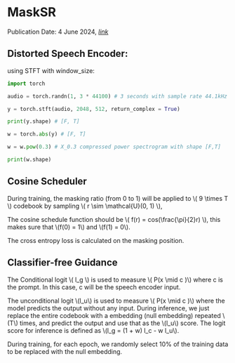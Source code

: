 # MaskSR

Publication Date: 4 June 2024, [_link_](https://arxiv.org/abs/2406.02092)


## Distorted Speech Encoder:

using STFT with window_size:

```python
import torch

audio = torch.randn(1, 3 * 44100) # 3 seconds with sample rate 44.1kHz

y = torch.stft(audio, 2048, 512, return_complex = True)

print(y.shape) # [F, T] 

w = torch.abs(y) # [F, T]

w = w.pow(0.3) # X_0.3 compressed power spectrogram with shape [F,T]

print(w.shape)

```

## Cosine Scheduler

During training, the masking ratio (from 0 to 1) will be applied to \\( 9 \times T \\) codebook by sampling \\( r \sim \mathcal{U}(0, 1) \\),

The cosine schedule function should be \\( f(r) = cos(\frac{\pi}{2}r) \\), this makes sure that \\(f(0) = 1\\) and \\(f(1) = 0\\).

The cross entropy loss is calculated on the masking position.

## Classifier-free Guidance

The Conditional logit \\( l_g \\) is used to measure \\( P(x \mid c )\\) where c is the prompt. In this case, c will be the speech encoder input.

The unconditional logit \\(l_u\\) is used to measure \\( P(x \mid c )\\) where the model predicts the output without any input. 
During inference, we just replace the entire codebook with a embedding (null embedding) repeated \\(T\\) times, and predict the output and use that as the \\(l_u\\)
score. The logit score for inference is defined as \\(l_g = (1 + w) l_c - w l_u\\).

During training, for each epoch, we randomly select 10% of the training data to be replaced with the null embedding.
